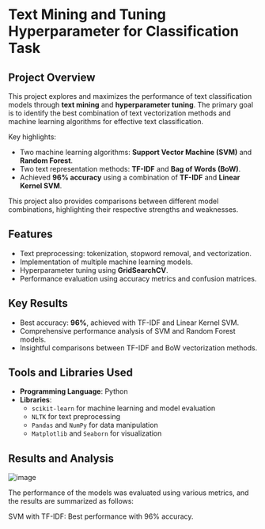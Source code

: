 # Text Mining and Tuning Hyperparameter for Classification Task


## Project Overview
This project explores and maximizes the performance of text classification models through **text mining** and **hyperparameter tuning**. The primary goal is to identify the best combination of text vectorization methods and machine learning algorithms for effective text classification.
 
Key highlights:
- Two machine learning algorithms: **Support Vector Machine (SVM)** and **Random Forest**.
- Two text representation methods: **TF-IDF** and **Bag of Words (BoW)**.
- Achieved **96% accuracy** using a combination of **TF-IDF** and **Linear Kernel SVM**.

This project also provides comparisons between different model combinations, highlighting their respective strengths and weaknesses.

## Features
- Text preprocessing: tokenization, stopword removal, and vectorization.
- Implementation of multiple machine learning models.
- Hyperparameter tuning using **GridSearchCV**.
- Performance evaluation using accuracy metrics and confusion matrices.

## Key Results
- Best accuracy: **96%**, achieved with TF-IDF and Linear Kernel SVM.
- Comprehensive performance analysis of SVM and Random Forest models.
- Insightful comparisons between TF-IDF and BoW vectorization methods.

## Tools and Libraries Used
- **Programming Language**: Python
- **Libraries**:
  - `scikit-learn` for machine learning and model evaluation
  - `NLTK` for text preprocessing
  - `Pandas` and `NumPy` for data manipulation
  - `Matplotlib` and `Seaborn` for visualization

## Results and Analysis
![image](https://github.com/user-attachments/assets/f098d7e5-34f5-4055-b940-5a1f22b245a1)


The performance of the models was evaluated using various metrics, and the results are summarized as follows:

SVM with TF-IDF: Best performance with 96% accuracy.
